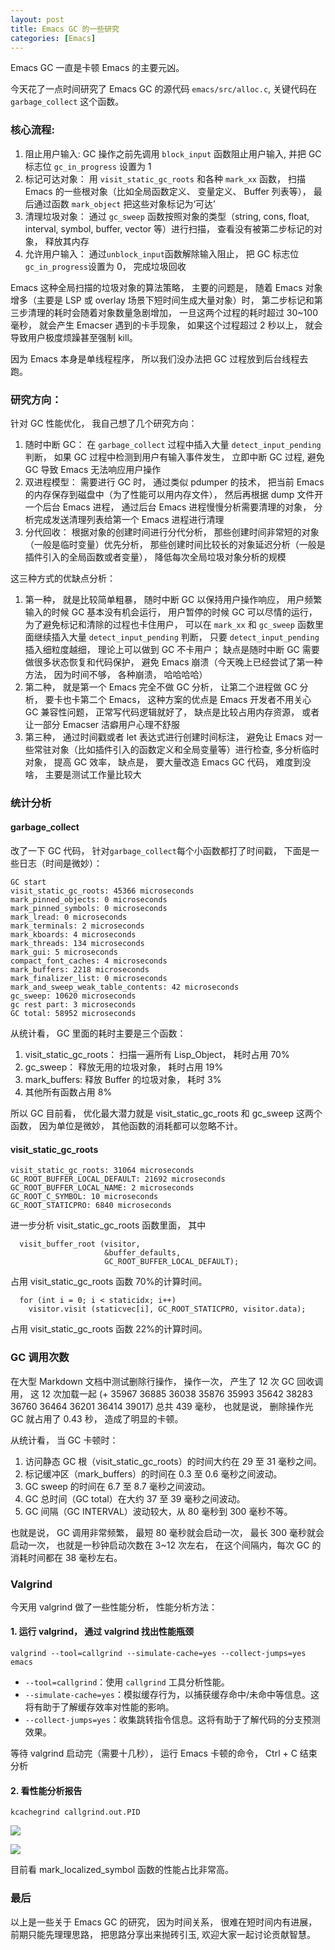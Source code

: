```yaml
---
layout: post
title: Emacs GC 的一些研究
categories: [Emacs]
---
```


Emacs GC 一直是卡顿 Emacs 的主要元凶。

今天花了一点时间研究了 Emacs GC 的源代码 `emacs/src/alloc.c`, 关键代码在 `garbage_collect` 这个函数。

### 核心流程:

1. 阻止用户输入: GC 操作之前先调用 `block_input` 函数阻止用户输入, 并把 GC 标志位 `gc_in_progress` 设置为 1
2. 标记可达对象： 用 `visit_static_gc_roots` 和各种 `mark_xx` 函数， 扫描 Emacs 的一些根对象（比如全局函数定义、 变量定义、 Buffer 列表等）， 最后通过函数 `mark_object` 把这些对象标记为‘可达’
3. 清理垃圾对象： 通过 `gc_sweep` 函数按照对象的类型（string, cons, float, interval, symbol, buffer, vector 等）进行扫描， 查看没有被第二步标记的对象， 释放其内存
4. 允许用户输入： 通过`unblock_input`函数解除输入阻止， 把 GC 标志位`gc_in_progress`设置为 0， 完成垃圾回收

Emacs 这种全局扫描的垃圾对象的算法策略， 主要的问题是， 随着 Emacs 对象增多（主要是 LSP 或 overlay 场景下短时间生成大量对象）时， 第二步标记和第三步清理的耗时会随着对象数量急剧增加， 一旦这两个过程的耗时超过 30~100 毫秒， 就会产生 Emacser 遇到的卡手现象， 如果这个过程超过 2 秒以上， 就会导致用户极度烦躁甚至强制 kill。

因为 Emacs 本身是单线程程序， 所以我们没办法把 GC 过程放到后台线程去跑。

### 研究方向：
针对 GC 性能优化， 我自己想了几个研究方向：

1. 随时中断 GC： 在 `garbage_collect` 过程中插入大量 `detect_input_pending` 判断， 如果 GC 过程中检测到用户有输入事件发生， 立即中断 GC 过程, 避免 GC 导致 Emacs 无法响应用户操作
2. 双进程模型： 需要进行 GC 时， 通过类似 pdumper 的技术， 把当前 Emacs 的内存保存到磁盘中（为了性能可以用内存文件）， 然后再根据 dump 文件开一个后台 Emacs 进程， 通过后台 Emacs 进程慢慢分析需要清理的对象， 分析完成发送清理列表给第一个 Emacs 进程进行清理
3. 分代回收： 根据对象的创建时间进行分代分析， 那些创建时间非常短的对象（一般是临时变量）优先分析， 那些创建时间比较长的对象延迟分析（一般是插件引入的全局函数或者变量）， 降低每次全局垃圾对象分析的规模

这三种方式的优缺点分析：
1. 第一种， 就是比较简单粗暴， 随时中断 GC 以保持用户操作响应， 用户频繁输入的时候 GC 基本没有机会运行， 用户暂停的时候 GC 可以尽情的运行， 为了避免标记和清除的过程也卡住用户， 可以在 `mark_xx` 和 `gc_sweep` 函数里面继续插入大量 `detect_input_pending` 判断， 只要 `detect_input_pending` 插入细粒度越细， 理论上可以做到 GC 不卡用户； 缺点是随时中断 GC 需要做很多状态恢复和代码保护， 避免 Emacs 崩溃（今天晚上已经尝试了第一种方法， 因为时间不够， 各种崩溃， 哈哈哈哈）
2. 第二种， 就是第一个 Emacs 完全不做 GC 分析， 让第二个进程做 GC 分析， 要卡也卡第二个 Emacs， 这种方案的优点是 Emacs 开发者不用关心 GC 兼容性问题， 正常写代码逻辑就好了， 缺点是比较占用内存资源， 或者让一部分 Emacser 洁癖用户心理不舒服
3. 第三种， 通过时间戳或者 let 表达式进行创建时间标注， 避免让 Emacs 对一些常驻对象（比如插件引入的函数定义和全局变量等）进行检查, 多分析临时对象， 提高 GC 效率， 缺点是， 要大量改造 Emacs GC 代码， 难度到没啥， 主要是测试工作量比较大

### 统计分析

#### garbage_collect
改了一下 GC 代码， 针对`garbage_collect`每个小函数都打了时间戳， 下面是一些日志（时间是微妙）：

```
GC start
visit_static_gc_roots: 45366 microseconds
mark_pinned_objects: 0 microseconds
mark_pinned_symbols: 0 microseconds
mark_lread: 0 microseconds
mark_terminals: 2 microseconds
mark_kboards: 4 microseconds
mark_threads: 134 microseconds
mark_gui: 5 microseconds
compact_font_caches: 4 microseconds
mark_buffers: 2218 microseconds
mark_finalizer_list: 0 microseconds
mark_and_sweep_weak_table_contents: 42 microseconds
gc_sweep: 10620 microseconds
gc rest part: 3 microseconds
GC total: 58952 microseconds
```

从统计看， GC 里面的耗时主要是三个函数：

1. visit_static_gc_roots： 扫描一遍所有 Lisp_Object， 耗时占用 70%
2. gc_sweep： 释放无用的垃圾对象， 耗时占用 19%
3. mark_buffers: 释放 Buffer 的垃圾对象， 耗时 3%
4. 其他所有函数占用 8%

所以 GC 目前看， 优化最大潜力就是 visit_static_gc_roots 和 gc_sweep 这两个函数， 因为单位是微妙， 其他函数的消耗都可以忽略不计。

#### visit_static_gc_roots
```
visit_static_gc_roots: 31064 microseconds
GC_ROOT_BUFFER_LOCAL_DEFAULT: 21692 microseconds
GC_ROOT_BUFFER_LOCAL_NAME: 2 microseconds
GC_ROOT_C_SYMBOL: 10 microseconds
GC_ROOT_STATICPRO: 6840 microseconds
```

进一步分析 visit_static_gc_roots 函数里面， 其中

```
  visit_buffer_root (visitor,
                     &buffer_defaults,
                     GC_ROOT_BUFFER_LOCAL_DEFAULT);
```
占用 visit_static_gc_roots 函数 70%的计算时间。

```
  for (int i = 0; i < staticidx; i++)
    visitor.visit (staticvec[i], GC_ROOT_STATICPRO, visitor.data);
```
占用 visit_static_gc_roots 函数 22%的计算时间。

### GC 调用次数
在大型 Markdown 文档中测试删除行操作， 操作一次， 产生了 12 次 GC 回收调用， 这 12 次加载一起 (+ 35967 36885 36038 35876 35993 35642 38283 36760 36464 36201 36414 39017) 总共 439 毫秒， 也就是说， 删除操作光 GC 就占用了 0.43 秒， 造成了明显的卡顿。

从统计看， 当 GC 卡顿时：

1. 访问静态 GC 根（visit_static_gc_roots）的时间大约在 29 至 31 毫秒之间。
2. 标记缓冲区（mark_buffers）的时间在 0.3 至 0.6 毫秒之间波动。
3. GC sweep 的时间在 6.7 至 8.7 毫秒之间波动。
4. GC 总时间（GC total）在大约 37 至 39 毫秒之间波动。
5. GC 间隔（GC INTERVAL）波动较大，从 80 毫秒到 300 毫秒不等。

也就是说， GC 调用非常频繁， 最短 80 毫秒就会启动一次， 最长 300 毫秒就会启动一次， 也就是一秒钟启动次数在 3~12 次左右， 在这个间隔内，每次 GC 的消耗时间都在 38 毫秒左右。

### Valgrind

今天用 valgrind 做了一些性能分析， 性能分析方法：

#### 1. 运行 valgrind， 通过 valgrind 找出性能瓶颈
```
valgrind --tool=callgrind --simulate-cache=yes --collect-jumps=yes emacs
```
* `--tool=callgrind`：使用 `callgrind` 工具分析性能。
* `--simulate-cache=yes`：模拟缓存行为，以捕获缓存命中/未命中等信息。这将有助于了解缓存效率对性能的影响。
* `--collect-jumps=yes`：收集跳转指令信息。这将有助于了解代码的分支预测效果。

等待 valgrind 启动完（需要十几秒）， 运行 Emacs 卡顿的命令， Ctrl + C 结束分析

#### 2. 看性能分析报告

```
kcachegrind callgrind.out.PID
```

![]({{site.url}}/pics/emacs_gc/1.png)

![]({{site.url}}/pics/emacs_gc/2.png)

目前看 mark_localized_symbol 函数的性能占比非常高。


### 最后
以上是一些关于 Emacs GC 的研究， 因为时间关系， 很难在短时间内有进展， 前期只能先理理思路， 把思路分享出来抛砖引玉, 欢迎大家一起讨论贡献智慧。
